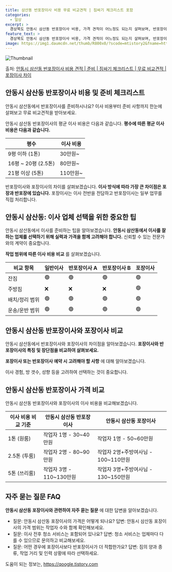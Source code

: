 ```yaml
---
title: 삼산동 반포장이사 비용 무료 비교견적 | 짐싸기 체크리스트 포함
categories:
  - 일상
excerpt: >
  경상북도 안동시 삼산동 반포장이사 비용, 가격 견적이 어느정도 되는지 살펴보며, 반포장이사를 준비함에 있어 짐싸기 준비 체크리스트가 무엇인지 보겠습니다. 마지막으로 포장이사와 차이점을 통해 무료 비교견적으로 어떤 것이 더 합리적인 선택인지 공유 드립니다.안동시 삼산동 포장이사 견적 샘플 보기 👈 클릭안동시 삼산동 포장이사 가격 살펴보기 👈 클릭안동시 삼산동 반포장이사 평균 이사 비용평수안동시 삼산동 평균 이사 비용원룸 이사9평 이하 (1톤)30만원~투룸/쓰리룸 이사16평 ~ 20평 (2.5톤)80만원~쓰리룸 이사21평 (5톤) ~110만원~우리집 무료 이사견적 받기 👈 클릭포장 vs 반포장: 이사 방식 비교이사의 가장 큰 차이점은 포장과 반포장에 있습니다. 포장이사는 1톤은 50만원, 2.5톤은 1..
feature_text: >
  경상북도 안동시 삼산동 반포장이사 비용, 가격 견적이 어느정도 되는지 살펴보며, 반포장이사를 준비함에 있어 짐싸기 준비 체크리스트가 무엇인지 보겠습니다. 마지막으로 포장이사와 차이점을 통해 무료 비교견적으로 어떤 것이 더 합리적인 선택인지 공유 드립니다.안동시 삼산동 포장이사 견적 샘플 보기 👈 클릭안동시 삼산동 포장이사 가격 살펴보기 👈 클릭안동시 삼산동 반포장이사 평균 이사 비용평수안동시 삼산동 평균 이사 비용원룸 이사9평 이하 (1톤)30만원~투룸/쓰리룸 이사16평 ~ 20평 (2.5톤)80만원~쓰리룸 이사21평 (5톤) ~110만원~우리집 무료 이사견적 받기 👈 클릭포장 vs 반포장: 이사 방식 비교이사의 가장 큰 차이점은 포장과 반포장에 있습니다. 포장이사는 1톤은 50만원, 2.5톤은 1..
image: https://img1.daumcdn.net/thumb/R800x0/?scode=mtistory2&fname=https%3A%2F%2Fblog.kakaocdn.net%2Fdn%2FEgY7x%2FbtsHbVcmWVg%2F4sk3ksoAr0KSrDdDKdeuR0%2Fimg.webp
---
```


![Thumbnail](https://img1.daumcdn.net/thumb/R800x0/?scode=mtistory2&fname=https%3A%2F%2Fblog.kakaocdn.net%2Fdn%2FEgY7x%2FbtsHbVcmWVg%2F4sk3ksoAr0KSrDdDKdeuR0%2Fimg.webp)

<p>출처: <a href="https://qoogle.tistory.com/9458" rel="dofollow">안동시 삼산동 반포장이사 비용 견적 | 준비 | 짐싸기 체크리스트 | 무료 비교견적 | 포장이사 차이</a> </p>

## 안동시 삼산동 반포장이사 비용 및 준비 체크리스트

안동시 삼산동에서 반포장이사를 준비하시나요? 이사 비용부터 준비 사항까지 한눈에 살펴보고 무료 비교견적을 받아보세요.

안동시 삼산동 반포장이사의 평균 이사 비용은 다음과 같습니다. **평수에 따른 평균 이사 비용은 다음과 같습니다.**

**평수** | **이사 비용**  
---|---  
9평 이하 (1톤) | 30만원~  
16평 ~ 20평 (2.5톤) | 80만원~  
21평 이상 (5톤) | 110만원~  
  
반포장이사와 포장이사의 차이를 살펴보겠습니다. **이사 방식에 따라 가장 큰 차이점은 포장과 반포장에 있습니다.** 포장이사는 이사 전반을
전담하고 반포장이사는 일부 업무를 직접 처리합니다.

## 안동시 삼산동: 이사 업체 선택을 위한 중요한 팁

안동시 삼산동에서 이사를 준비하는 팁을 알아보겠습니다. **안동시 삼산동에서 이사를 잘하는 업체를 선택하기 위해 실력과 가격을 함께 고려해야
합니다.** 신뢰할 수 있는 전문가와의 계약이 중요합니다.

**작업 범위에 따른 이사 비용 비교** 를 살펴보겠습니다.

**비교 항목** | **일반이사** | **반포장이사 A** | **반포장이사 B** | **포장이사**  
---|---|---|---|---  
잔짐 | 🟢 | 🟢 | 🟢 | 🟢  
주방짐 | ❌ | ❌ | ❌ | 🟢  
배치/정리 범위 | 🟢 | 🟢 | 🟢 | 🟢  
운송/운반 범위 | 🟢 | 🟢 | 🟢 | 🟢  
  
## 안동시 삼산동 반포장이사와 포장이사 비교

안동시 삼산동에서 반포장이사와 포장이사의 차이점을 알아보겠습니다. **포장이사와 반포장이사의 특징 및 장단점을 비교하여 살펴보세요.**

**포장이사 또는 반포장이사 예약 시 고려해야 할 사항** 에 대해 알아보겠습니다.

이사 경험, 방 갯수, 성향 등을 고려하여 선택하는 것이 중요합니다.

## 안동시 삼산동 반포장이사 가격 비교

안동시 삼산동 반포장이사와 포장이사의 이사 비용을 비교해보겠습니다.

**이사 비용 비교 기준** | **안동시 삼산동 반포장이사** | **안동시 삼산동 포장이사**  
---|---|---  
1톤 (원룸) | 작업자 1명 - 30~40만원 | 작업자 1명 - 50~60만원  
2.5톤 (투룸) | 작업자 2명 - 80~90만원 | 작업자 2명+주방여사님 - 100~110만원  
5톤 (쓰리룸) | 작업자 3명 - 110~130만원 | 작업자 3명+주방여사님 - 130~150만원  
  
## 자주 묻는 질문 FAQ

**안동시 삼산동 포장이사와 관련하여 자주 묻는 질문** 에 대한 답변을 알아보겠습니다.

  * 질문: 안동시 삼산동 포장이사의 가격은 어떻게 되나요? 답변: 안동시 삼산동 포장이사의 가격 범위는 작업자 수와 함께 확인해보세요.
  * 질문: 이사 전후 청소 서비스는 포함되어 있나요? 답변: 청소 서비스는 업체마다 다를 수 있으므로 문의하고 비교해보세요.
  * 질문: 어떤 경우에 포장이사보다 반포장이사가 더 적합한가요? 답변: 짐의 양과 종류, 작업 거리 및 인력 상황에 따라 선택하세요.

 

도움이 되는 정보는, <a href="https://qoogle.tistory.com" rel="dofollow">https://qoogle.tistory.com</a>


